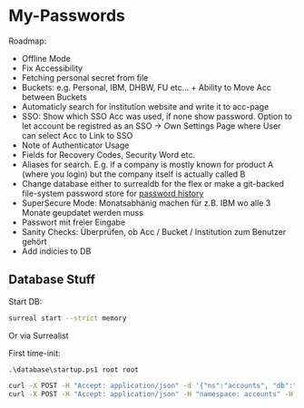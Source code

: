 # My-Passwords

Roadmap:

- Offline Mode
- Fix Accessibility
- Fetching personal secret from file
- Buckets: e.g. Personal, IBM, DHBW, FU etc... + Ability to Move Acc between Buckets
- Automaticly search for institution website and write it to acc-page
- SSO: Show which SSO Acc was used, if none show password. Option to let account be registred as an SSO -> Own Settings Page where User can select Acc to Link to SSO
- Note of Authenticator Usage
- Fields for Recovery Codes, Security Word etc.
- Aliases for search. E.g. if a company is mostly known for product A (where you login) but the company itself is actually called B
- Change database either to surrealdb for the flex or make a git-backed file-system password store for [password history](https://www.youtube.com/watch?v=FhwsfH2TpFA)
- SuperSecure Mode: Monatsabhänig machen für z.B. IBM wo alle 3 Monate geupdatet werden muss
- Passwort mit freier Eingabe
- Sanity Checks: Überprüfen, ob Acc / Bucket / Institution zum Benutzer gehört
- Add indicies to DB

## Database Stuff

Start DB:

```sh
surreal start --strict memory
```

Or via Surrealist

First time-init:

```pwsh
.\database\startup.ps1 root root
```

```sh
curl -X POST -H "Accept: application/json" -d '{"ns":"accounts", "db":"dev", "sc":"user", "username":"Tobias", "email":"t@h.de", "password":"1234"}' http://localhost:8000/signup
curl -X POST -H "Accept: application/json" -H "namespace: accounts" -H "database: dev" -H "scope: user" -d '{"username":"Tobias","email":"t@h.de","pass":"1234"}' http://localhost:8000/signup
```
